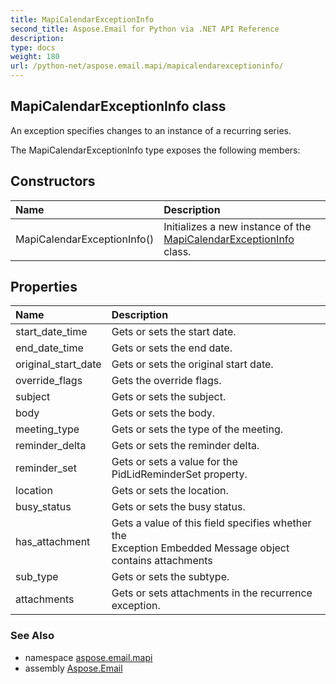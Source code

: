 ```yaml
---
title: MapiCalendarExceptionInfo
second_title: Aspose.Email for Python via .NET API Reference
description: 
type: docs
weight: 180
url: /python-net/aspose.email.mapi/mapicalendarexceptioninfo/
---
```


## MapiCalendarExceptionInfo class

An exception specifies changes to an instance of a recurring series.

The MapiCalendarExceptionInfo type exposes the following members:
## Constructors
| Name | Description |
| :- | :- |
|MapiCalendarExceptionInfo()|Initializes a new instance of the [MapiCalendarExceptionInfo](/python-net/aspose.email.mapi/mapicalendarexceptioninfo/) class.|
## Properties
| Name | Description |
| :- | :- |
|start_date_time|Gets or sets the start date.|
|end_date_time|Gets or sets the end date.|
|original_start_date|Gets or sets the original start date.|
|override_flags|Gets the override flags.|
|subject|Gets or sets the subject.|
|body|Gets or sets the body.|
|meeting_type|Gets or sets the type of the meeting.|
|reminder_delta|Gets or sets the reminder delta.|
|reminder_set|Gets or sets a value for the PidLidReminderSet property.|
|location|Gets or sets the location.|
|busy_status|Gets or sets the busy status.|
|has_attachment|Gets a value of this field specifies whether the <br/>            Exception Embedded Message object contains attachments|
|sub_type|Gets or sets the subtype.|
|attachments|Gets or sets attachments in the recurrence exception.|

### See Also

* namespace [aspose.email.mapi](/python-net/aspose.email.mapi/)
* assembly [Aspose.Email](/python-net/)

